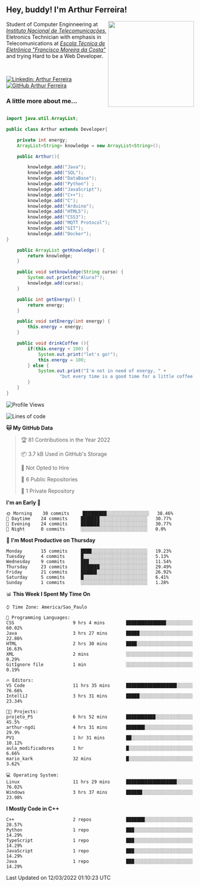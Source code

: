 <h2> Hey, buddy! I'm Arthur Ferreira!</h2>
<img align='right' src="https://media.giphy.com/media/ule4vhcY1xEKQ/giphy.gif" width="230">
<p>Student of Computer Enginneering at  <em><a href="https://inatel.br/home/" target="_blank">Instituto Nacional de Telecomunicações</a></em>, Eletronics Technician with emphasis in Telecomunications at <em><a href="https://www.etefmc.com.br" target="_blank">Escola Técnica de Eletrônica "Francisco Moreira da Costa"</a></em> and trying Hard to be a Web Developer.
</p></br>

[![Linkedin: Arthur Ferreira](https://img.shields.io/badge/-Arthur%20Ferreira%20Silva-blue?style=flat-square&logo=Linkedin&logoColor=white&link=https://www.linkedin.com/in/ArthurFerreiraSilva/)]( www.linkedin.com/in/ArthurFerreiraSilva)
[![GitHub Arthur Ferreira](https://img.shields.io/github/followers/arthur-ngdi?label=follow&style=social)](https://github.com/arthur-ngdi)


### A little more about me...  

``` Java

import java.util.ArrayList;

public class Arthur extends Developer{

    private int energy;
    ArrayList<String> knowledge = new ArrayList<String>();

    public Arthur(){

        knowledge.add("Java");
        knowledge.add("SQL");
        knowledge.add("DataBase");
        knowledge.add("Python") ;
        knowledge.add("JavaScript");
        knowledge.add("C++");
        knowledge.add("C");
        knowledge.add("Arduino");
        knowledge.add("HTML5");
        knowledge.add("CSS3");
        knowledge.add("MQTT Protocol");
        knowledge.add("GIT");
        knowledge.add("Docker");
}

    public ArrayList getKnowledge() {
        return knowledge;
    }

    public void setknowledge(String curso) {
        System.out.println("Alura?");
        knowledge.add(curso);
    }

    public int getEnergy() {
        return energy;
    }

    public void setEnergy(int energy) {
        this.energy = energy;
    }

    public void drinkCoffee (){
        if(this.energy < 100) {
            System.out.print("let's go!");
            this.energy = 100;
        } else {
            System.out.print("I'm not in need of energy, " +
                    "but every time is a good time for a little coffee!");
        }
    }
}

```
<!--START_SECTION:waka-->
![Profile Views](http://img.shields.io/badge/Profile%20Views-11-blue)

![Lines of code](https://img.shields.io/badge/From%20Hello%20World%20I%27ve%20Written-3%20Thousand%20lines%20of%20code-blue)

**🐱 My GitHub Data** 

> 🏆 81 Contributions in the Year 2022
 > 
> 📦 3.7 kB Used in GitHub's Storage 
 > 
> 🚫 Not Opted to Hire
 > 
> 📜 6 Public Repositories 
 > 
> 🔑 1 Private Repository 
 > 
**I'm an Early 🐤** 

```text
🌞 Morning    30 commits     █████████░░░░░░░░░░░░░░░░   38.46% 
🌆 Daytime    24 commits     ███████░░░░░░░░░░░░░░░░░░   30.77% 
🌃 Evening    24 commits     ███████░░░░░░░░░░░░░░░░░░   30.77% 
🌙 Night      0 commits      ░░░░░░░░░░░░░░░░░░░░░░░░░   0.0%

```
📅 **I'm Most Productive on Thursday** 

```text
Monday       15 commits     ████░░░░░░░░░░░░░░░░░░░░░   19.23% 
Tuesday      4 commits      █░░░░░░░░░░░░░░░░░░░░░░░░   5.13% 
Wednesday    9 commits      ███░░░░░░░░░░░░░░░░░░░░░░   11.54% 
Thursday     23 commits     ███████░░░░░░░░░░░░░░░░░░   29.49% 
Friday       21 commits     ██████░░░░░░░░░░░░░░░░░░░   26.92% 
Saturday     5 commits      █░░░░░░░░░░░░░░░░░░░░░░░░   6.41% 
Sunday       1 commits      ░░░░░░░░░░░░░░░░░░░░░░░░░   1.28%

```


📊 **This Week I Spent My Time On** 

```text
⌚︎ Time Zone: America/Sao_Paulo

💬 Programming Languages: 
CSS                      9 hrs 4 mins        ███████████████░░░░░░░░░░   60.02% 
Java                     3 hrs 27 mins       █████░░░░░░░░░░░░░░░░░░░░   22.86% 
HTML                     2 hrs 30 mins       ████░░░░░░░░░░░░░░░░░░░░░   16.63% 
XML                      2 mins              ░░░░░░░░░░░░░░░░░░░░░░░░░   0.29% 
GitIgnore file           1 min               ░░░░░░░░░░░░░░░░░░░░░░░░░   0.19%

🔥 Editors: 
VS Code                  11 hrs 35 mins      ███████████████████░░░░░░   76.66% 
IntelliJ                 3 hrs 31 mins       █████░░░░░░░░░░░░░░░░░░░░   23.34%

🐱‍💻 Projects: 
projeto_PS               6 hrs 52 mins       ███████████░░░░░░░░░░░░░░   45.5% 
arthur-ngdi              4 hrs 31 mins       ███████░░░░░░░░░░░░░░░░░░   29.9% 
PV1                      1 hr 31 mins        ██░░░░░░░░░░░░░░░░░░░░░░░   10.12% 
aula_modificadores       1 hr                █░░░░░░░░░░░░░░░░░░░░░░░░   6.66% 
mario_kark               32 mins             █░░░░░░░░░░░░░░░░░░░░░░░░   3.62%

💻 Operating System: 
Linux                    11 hrs 29 mins      ███████████████████░░░░░░   76.02% 
Windows                  3 hrs 37 mins       ██████░░░░░░░░░░░░░░░░░░░   23.98%

```

**I Mostly Code in C++** 

```text
C++                      2 repos             ███████░░░░░░░░░░░░░░░░░░   28.57% 
Python                   1 repo              ███░░░░░░░░░░░░░░░░░░░░░░   14.29% 
TypeScript               1 repo              ███░░░░░░░░░░░░░░░░░░░░░░   14.29% 
JavaScript               1 repo              ███░░░░░░░░░░░░░░░░░░░░░░   14.29% 
Java                     1 repo              ███░░░░░░░░░░░░░░░░░░░░░░   14.29%

```



 Last Updated on 12/03/2022 01:10:23 UTC
<!--END_SECTION:waka-->
